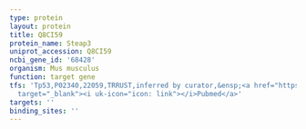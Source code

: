 ```yaml
---
type: protein
layout: protein
title: Q8CI59
protein_name: Steap3
uniprot_accession: Q8CI59
ncbi_gene_id: '68428'
organism: Mus musculus
function: target gene
tfs: 'Tp53,P02340,22059,TRRUST,inferred by curator,&ensp;<a href="https://www.ncbi.nlm.nih.gov/pubmed/?term=18617898%5Buid%5D"
  target="_blank"><i uk-icon="icon: link"></i>Pubmed</a>'
targets: ''
binding_sites: ''
---
```

